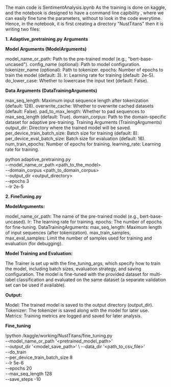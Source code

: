 The main code is SentimentAnalysis.ipynb
As the training is done on kaggle, and the notebook is designed to have a command line capibility , where we can easily fine tune the parameters, without 
to look in the code everytime. Hence, in the notebook, it is first creating a directory "NustTitans" then it is writing two files:

**1. Adaptive_pretraining.py**
  **Arguments**
  
  **Model Arguments (ModelArguments)**
  
  model_name_or_path: Path to the pre-trained model (e.g., "bert-base-uncased").
  config_name (optional): Path to model configuration.
  tokenizer_name (optional): Path to tokenizer.
  epochs: Number of epochs to train the model (default: 3).
  lr: Learning rate for training (default: 2e-5).
  do_lower_case: Whether to lowercase the input text (default: False).
  
  **Data Arguments (DataTrainingArguments)**
  
  max_seq_length: Maximum input sequence length after tokenization (default: 128).
  overwrite_cache: Whether to overwrite cached datasets (default: False).
  pad_to_max_length: Whether to pad sequences to max_seq_length (default: True).
  domain_corpus: Path to the domain-specific dataset for adaptive pre-training.
  Training Arguments (TrainingArguments)
  output_dir: Directory where the trained model will be saved.
  per_device_train_batch_size: Batch size for training (default: 8).
  per_device_eval_batch_size: Batch size for evaluation (default: 16).
  num_train_epochs: Number of epochs for training.
  learning_rate: Learning rate for training.

  python adaptive_pretraining.py \
    --model_name_or_path <path_to_the_model>\
    --domain_corpus <path_to_domain_corpus> \
    --output_dir <output_directory> \
    --epochs 3 \
    --lr 2e-5

**2. FineTuning.py**

**ModelArguments:**

model_name_or_path: The name of the pre-trained model (e.g., bert-base-uncased).
lr: The learning rate for training.
epochs: The number of epochs for fine-tuning.
DataTrainingArguments:
max_seq_length: Maximum length of input sequences (after tokenization).
max_train_samples, max_eval_samples: Limit the number of samples used for training and evaluation (for debugging).

**Model Training and Evaluation:**

The Trainer is set up with the fine_tuning_args, which specify how to train the model, including batch sizes, evaluation strategy, and saving configuration.
The model is fine-tuned with the provided dataset for multi-label classification and evaluated on the same dataset (a separate validation set can be used if available).

**Output:**

Model: The trained model is saved to the output directory (output_dir).
Tokenizer: The tokenizer is saved along with the model for later use.
Metrics: Training metrics are logged and saved for later analysis.

**Fine_tuning**

!python /kaggle/working/NustTitans/fine_tuning.py \
  --model_name_or_path '<pretrained_model_path>'  \
  --output_dir '<model_save_path>' \ 
  --data_dir '<path_to_csv_file>' \
  --do_train \
  --per_device_train_batch_size 8 \
  --lr 5e-6 \
  --epochs 20 \
  --max_seq_length 128 \
  --save_steps -10               



